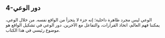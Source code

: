## 4-دور الوعي

الوعي ليس مجرد ظاهرة داخلية؛ إنه جزء لا يتجزأ من الواقع نفسه. من خلال الوعي، يمكننا فهم العالم، اتخاذ القرارات، والتفاعل مع الآخرين. دور الوعي في تشكيل الواقع هو موضوع رئيسي في هذا الكتاب.
